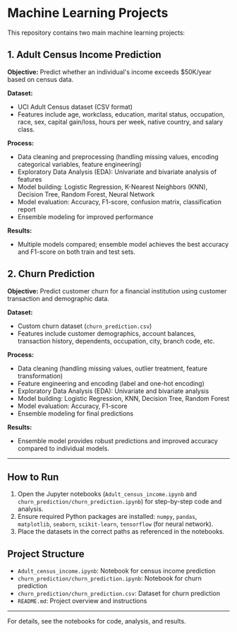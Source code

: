 # Machine Learning Projects

This repository contains two main machine learning projects:

## 1. Adult Census Income Prediction

**Objective:**
Predict whether an individual's income exceeds $50K/year based on census data.

**Dataset:**
- UCI Adult Census dataset (CSV format)
- Features include age, workclass, education, marital status, occupation, race, sex, capital gain/loss, hours per week, native country, and salary class.

**Process:**
- Data cleaning and preprocessing (handling missing values, encoding categorical variables, feature engineering)
- Exploratory Data Analysis (EDA): Univariate and bivariate analysis of features
- Model building: Logistic Regression, K-Nearest Neighbors (KNN), Decision Tree, Random Forest, Neural Network
- Model evaluation: Accuracy, F1-score, confusion matrix, classification report
- Ensemble modeling for improved performance

**Results:**
- Multiple models compared; ensemble model achieves the best accuracy and F1-score on both train and test sets.

## 2. Churn Prediction

**Objective:**
Predict customer churn for a financial institution using customer transaction and demographic data.

**Dataset:**
- Custom churn dataset (`churn_prediction.csv`)
- Features include customer demographics, account balances, transaction history, dependents, occupation, city, branch code, etc.

**Process:**
- Data cleaning (handling missing values, outlier treatment, feature transformation)
- Feature engineering and encoding (label and one-hot encoding)
- Exploratory Data Analysis (EDA): Univariate and bivariate analysis
- Model building: Logistic Regression, KNN, Decision Tree, Random Forest
- Model evaluation: Accuracy, F1-score
- Ensemble modeling for final predictions

**Results:**
- Ensemble model provides robust predictions and improved accuracy compared to individual models.

---

## How to Run

1. Open the Jupyter notebooks (`Adult_census_income.ipynb` and `churn_prediction/churn_prediction.ipynb`) for step-by-step code and analysis.
2. Ensure required Python packages are installed: `numpy`, `pandas`, `matplotlib`, `seaborn`, `scikit-learn`, `tensorflow` (for neural network).
3. Place the datasets in the correct paths as referenced in the notebooks.

## Project Structure
- `Adult_census_income.ipynb`: Notebook for census income prediction
- `churn_prediction/churn_prediction.ipynb`: Notebook for churn prediction
- `churn_prediction/churn_prediction.csv`: Dataset for churn prediction
- `README.md`: Project overview and instructions

---

For details, see the notebooks for code, analysis, and results.
